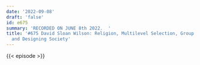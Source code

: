```yaml
---
date: '2022-09-08'
draft: 'false'
id: e675
summary: 'RECORDED ON JUNE 8th 2022.  '
title: '#675 David Sloan Wilson: Religion, Multilevel Selection, Group Selection,
  and Designing Society'
---
```

{{< episode >}}

